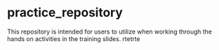 # practice_repository
This repository is intended for users to utilize when working through the hands on activities in the training slides.
rtetrte
